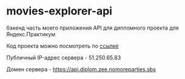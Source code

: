 # movies-explorer-api
бэкенд часть моего приложения
API для дипломного проекта для Яндекс.Практикум

Код проекта можно посмотреть по [ссылке](https://github.com/elena1983-zinatylina/movies-explorer-api/tree/main)

Публичный IP-адрес сервера - 51.250.65.83

Домен сервера - https://api.diplom.zee.nomoreparties.sbs